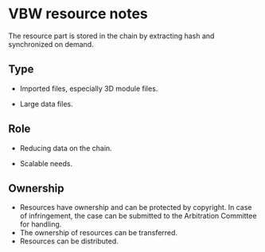 # VBW resource notes

The resource part is stored in the chain by extracting hash and synchronized on demand.



## Type

* Imported files, especially 3D module files.

* Large data files.

  

## Role

* Reducing data on the chain.

* Scalable needs.

  

## Ownership

* Resources have ownership and can be protected by copyright. In case of infringement, the case can be submitted to the Arbitration Committee for handling.
* The ownership of resources can be transferred.
* Resources can be distributed.